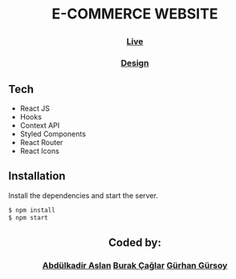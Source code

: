 # <p align="center">  E-COMMERCE WEBSITE <p>

### <p align="center"> <a href="https://e-shopp.netlify.app/">Live</a> <p>

### <p align="center"> <a href="https://www.behance.net/gallery/86012235/eCommerce-Free-UI-Kit">Design</a> <p>

## Tech

* React JS
* Hooks
* Context API
* Styled Components
* React Router
* React Icons

## Installation

Install the dependencies and start the server.

```sh
$ npm install
$ npm start
```


## <p align="center"> Coded by:  <p>

### <p align="center"> <a href="https://www.linkedin.com/in/akadiraslan/">Abdülkadir Aslan</a>     <a href="https://www.linkedin.com/in/caaglarburak/">Burak Çağlar</a>     <a href="https://www.linkedin.com/in/gurhan-gursoy/">Gürhan Gürsoy</a> <p>



